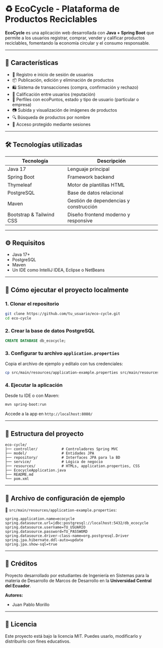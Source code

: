 # ♻️ EcoCycle - Plataforma de Productos Reciclables

**EcoCycle** es una aplicación web desarrollada con **Java + Spring Boot** que permite a los usuarios registrar, comprar, vender y calificar productos reciclables, fomentando la economía circular y el consumo responsable.

---

## 🚀 Características

- 🧾 Registro e inicio de sesión de usuarios
- 📦 Publicación, edición y eliminación de productos
- 🛍 Sistema de transacciones (compra, confirmación y rechazo)
- 🌟 Calificación entre usuarios (reputación)
- 👤 Perfiles con ecoPuntos, estado y tipo de usuario (particular o empresa)
- 📷 Subida y visualización de imágenes de productos
- 🔍 Búsqueda de productos por nombre
- 🔐 Acceso protegido mediante sesiones

---

## 🛠 Tecnologías utilizadas

| Tecnología         | Descripción                             |
|--------------------|------------------------------------------|
| Java 17            | Lenguaje principal                       |
| Spring Boot        | Framework backend                        |
| Thymeleaf          | Motor de plantillas HTML                 |
| PostgreSQL         | Base de datos relacional                 |
| Maven              | Gestión de dependencias y construcción  |
| Bootstrap & Tailwind CSS | Diseño frontend moderno y responsive |

---

## ⚙️ Requisitos

- Java 17+
- PostgreSQL
- Maven
- Un IDE como IntelliJ IDEA, Eclipse o NetBeans

---

## 🧪 Cómo ejecutar el proyecto localmente

### 1. Clonar el repositorio

```bash
git clone https://github.com/tu_usuario/eco-cycle.git
cd eco-cycle
```

### 2. Crear la base de datos PostgreSQL

```sql
CREATE DATABASE db_ecocycle;
```

### 3. Configurar tu archivo `application.properties`

Copia el archivo de ejemplo y edítalo con tus credenciales:

```bash
cp src/main/resources/application-example.properties src/main/resources/application.properties
```

### 4. Ejecutar la aplicación

Desde tu IDE o con Maven:

```bash
mvn spring-boot:run
```

Accede a la app en `http://localhost:8080/`

---

## 📁 Estructura del proyecto

```
eco-cycle/
├── controller/           # Controladores Spring MVC
├── model/                # Entidades JPA
├── repository/           # Interfaces JPA para la BD
├── service/              # Lógica de negocio
├── resources/            # HTMLs, application.properties, CSS
├── EcocycleApplication.java
├── README.md
└── pom.xml
```

---

## 💾 Archivo de configuración de ejemplo

📄 `src/main/resources/application-example.properties`:

```properties
spring.application.name=ecocycle
spring.datasource.url=jdbc:postgresql://localhost:5432/db_ecocycle
spring.datasource.username=TU_USUARIO
spring.datasource.password=TU_PASSWORD
spring.datasource.driver-class-name=org.postgresql.Driver
spring.jpa.hibernate.ddl-auto=update
spring.jpa.show-sql=true
```

---

## 🤝 Créditos

Proyecto desarrollado por estudiantes de Ingeniería en Sistemas para la materia de Desarrollo de Marcos de Desarrollo en la **Universidad Central del Ecuador**.

**Autores:**
- Juan Pablo Morillo

---

## 📜 Licencia

Este proyecto está bajo la licencia MIT. Puedes usarlo, modificarlo y distribuirlo con fines educativos.
